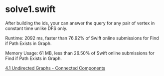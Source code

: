 # solve1.swift

After building the ids, your can answer the query for any pair of vertex in constant time unlike DFS only.

Runtime: 2092 ms, faster than 76.92% of Swift online submissions for Find if Path Exists in Graph.

Memory Usage: 61 MB, less than 26.50% of Swift online submissions for Find if Path Exists in Graph.

[4.1 Undirected Graphs - Connected Components](https://algs4.cs.princeton.edu/lectures/keynote/41UndirectedGraphs-2x2.pdf)

